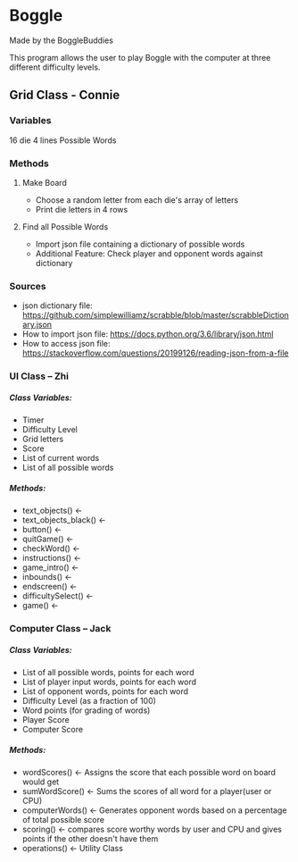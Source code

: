 # Boggle
Made by the BoggleBuddies

This program allows the user to play Boggle with the computer at three different difficulty levels.

## Grid Class - Connie

### Variables
16 die
4 lines
Possible Words

### Methods
1. Make Board
	* Choose a random letter from each die's array of letters
	* Print die letters in 4 rows

2. Find all Possible Words
	* Import json file containing a dictionary of possible words
	* Additional Feature: Check player and opponent words against dictionary

### Sources
* json dictionary file: https://github.com/simplewilliamz/scrabble/blob/master/scrabbleDictionary.json
* How to import json file: https://docs.python.org/3.6/library/json.html
* How to access json file: https://stackoverflow.com/questions/20199126/reading-json-from-a-file

### UI Class – Zhi

##### Class Variables:
* Timer
* Difficulty Level
* Grid letters
* Score
* List of current words
* List of all possible words

##### Methods:
* text_objects() ← 
* text_objects_black() ← 
* button() ← 
* quitGame() ← 
* checkWord() ← 
* instructions() ← 
* game_intro() ← 
* inbounds() ← 
* endscreen() ← 
* difficultySelect() ← 
* game() ← 



### Computer Class – Jack

##### Class Variables:
* List of all possible words, points for each word
* List of player input words, points for each word
* List of opponent words, points for each word
* Difficulty Level (as a fraction of 100)
* Word points (for grading of words)
* Player Score
* Computer Score

##### Methods:
* wordScores() ← Assigns the score that each possible word on board would get
* sumWordScore() ← Sums the scores of all word for a player(user or CPU)
* computerWords() ← Generates opponent words based on a percentage of total possible score
* scoring() ← compares score worthy words by user and CPU and gives points if the other doesn't have them 
* operations() ← Utility Class






